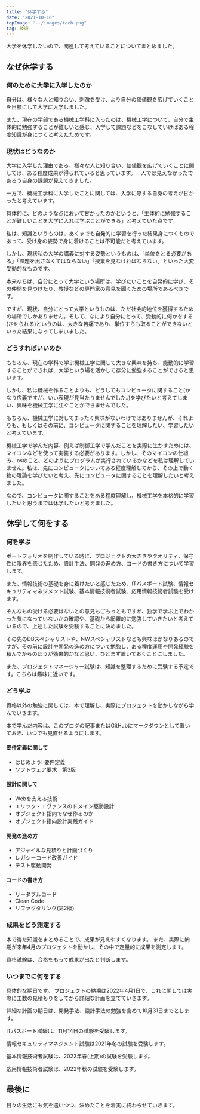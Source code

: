 ```yaml
---
title: "休学する"
date: "2021-10-16"
topImage: "../images/tech.png"
tag: 技術
---
```


大学を休学したいので、関連して考えていることについてまとめました。

## なぜ休学する
### 何のために大学に入学したのか
自分は、様々な人と知り合い、刺激を受け、より自分の価値観を広げていくことを目標にして大学に入学しました。

また、現在の学部である機械工学科に入ったのは、機械工学について、自分で主体的に勉強することが難しいと感じ、入学して課題などをこなしていけばある程度知識が身につくと考えたためです。

### 現状はどうなのか
大学に入学した理由である、様々な人と知り合い、価値観を広げていくことに関しては、ある程度成果が得られていると思っています。一人では見えなかったであろう自身の課題が見えてきました。

一方で、機械工学科に入学したことに関しては、入学に際する自身の考えが甘かったと考えています。

具体的に、どのような点において甘かったのかというと、「主体的に勉強することが難しいことを大学に入れば学ぶことができる」と考えていた点です。

私は、知識というものは、あくまでも自発的に学習を行った結果身につくものであって、受け身の姿勢で身に着けることは不可能だと考えています。

しかし、現状私の大学の講義に対する姿勢というものは、「単位をとる必要がある」「課題を出さなくてはならない」「授業を見なければならない」といった大変受動的なものです。

本来ならば、自分にとって大学という場所は、学びたいことを自発的に学び、その仲間を見つけたり、教授などの専門家の意見を聞くための場所であるべきです。

ですが、現状、自分にとって大学というものは、ただ社会的地位を獲得するための場所でしかありません。そして、なにより自分にとって、受動的に何かをする(させられる)というのは、大きな苦痛であり、単位すらも取ることができないといった結果になってしまいました。

### どうすればいいのか 
もちろん、現在の学科で学ぶ機械工学に関して大きな興味を持ち、能動的に学習することができれば、大学という場を活かして存分に勉強することができると思います。

しかし、私は機械を作ることよりも、どうしてもコンピュータに関すること(かなり広義ですが、いい表現が見当たりませんでした。)を学びたいと考えてしまい、興味を機械工学に注ぐことができませんでした。

もちろん、機械工学に対してまったく興味がないわけではありませんが、それよりも、もしくはその前に、コンピュータに関することを理解したい、学習したいと考えています。

機械工学で学んだ内容、例えば制御工学で学んだことを実際に生かすためには、マイコンなどを使って実装する必要があります。しかし、そのマイコンの仕組み、osのこと、どのようにプログラムが実行されているかなどを私は理解していません。私は、先にコンピュータについてある程度理解してから、その上で動く物の理論を学びたいと考え、先にコンピュータに関することを理解したいと考えました。

なので、コンピュータに関することをある程度理解し、機械工学を本格的に学習したいと思うまでは休学したいと考えました。

## 休学して何をする
### 何を学ぶ
ポートフォリオを制作している時に、プロジェクトの大きさやクオリティ、保守性に限界を感じたため、設計手法、開発の進め方、コードの書き方について学習します。

また、情報技術の基礎を身に着けたいと感じたため、ITパスポート試験、情報セキュリティマネジメント試験、基本情報技術者試験、応用情報技術者試験を受けます。

そんなもの受ける必要はないとの意見もごもっともですが、独学で学ぶ上でわかった気になっていないかの確認や、基礎から網羅的に勉強していきたいと考えているので、上述した試験を受験することに決めました。

その先のDBスペシャリストや、NWスペシャリストなども興味はかなりあるのですが、その前に設計や開発の進め方について勉強し、ある程度運用や開発経験を積んでからのほうが効果的かなと思い、ひとまず置いておくことにしました。

また、プロジェクトマネージャー試験は、知識を整理するために受験する予定です。こちらは趣味に近いです。

### どう学ぶ
資格以外の勉強に関しては、本で理解し、実際にプロジェクトを動かしながら学んでいきます。

本で学んだ内容は、このブログの記事またはGitHubにマークダウンとして置いておき、いつでも見直せるようにします。

#### 要件定義に関して
- はじめよう! 要件定義
- ソフトウェア要求　第3版

#### 設計に関して
- Webを支える技術
- エリック・エヴァンスのドメイン駆動設計
- オブジェクト指向でなぜ作るのか
- オブジェクト指向設計実践ガイド

#### 開発の進め方
- アジャイルな見積りと計画づくり
- レガシーコード改善ガイド
- テスト駆動開発

#### コードの書き方
- リーダブルコード
- Clean Code
- リファクタリング(第2版)

### 成果をどう測定する
本で得た知識をまとめることで、成果が見えやすくなります。
また、実際に納期が来年4月のプロジェクトを動かし、その中で定量的に成果を測定します。

資格試験は、合格をもって成果が出たと判断します。

### いつまでに何をする
具体的な期日です。
プロジェクトの納期は2022年4月1日で、これに関しては実際に工数の見積もりをしてから詳細な計画を立てていきます。

詳細な計画の期日は、開発手法、設計手法の勉強を含めて10月31日までとします。

ITパスポート試験は、11月14日の試験を受験します。

情報セキュリティマネジメント試験は2021年冬の試験を受験します。

基本情報技術者試験は、2022年春(上期)の試験を受験します。

応用情報技術者試験は、2022年秋の試験を受験します。

## 最後に
日々の生活にも気を遣いつつ、決めたことを着実に終わらせていきます。
